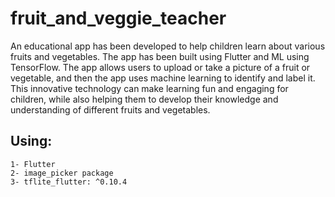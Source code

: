 # fruit_and_veggie_teacher

An educational app has been developed to help children learn about various fruits and vegetables. The app has been built using Flutter and ML using TensorFlow. The app allows users to upload or take a picture of a fruit or vegetable, and then the app uses machine learning to identify and label it. This innovative technology can make learning fun and engaging for children, while also helping them to develop their knowledge and understanding of different fruits and vegetables.

## Using:
    1- Flutter
    2- image_picker package
    3- tflite_flutter: ^0.10.4
